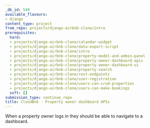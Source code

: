 ```yaml
---
_db_id: 549
available_flavours:
- django
content_type: project
from_repo: projects/django-airbnb-clone/intro
prerequisites:
  hard:
  - projects/django-airbnb-clone/calandar-widget
  - projects/django-airbnb-clone/data-export-script
  - projects/django-airbnb-clone/intro
  - projects/django-airbnb-clone/property-model-and-admin-panel
  - projects/django-airbnb-clone/property-owner-dashboard-apis
  - projects/django-airbnb-clone/property-owner-dashboard-ui
  - projects/django-airbnb-clone/property-search
  - projects/django-airbnb-clone/rest-endpoints
  - projects/django-airbnb-clone/user-registration
  - projects/django-airbnb-clone/users-can-crud-properties
  - projects/django-airbnb-clone/users-can-make-bookings
  soft: []
submission_type: continue_repo
title: CloudBnb - Property owner dashboard APIs
---
```


When a property owner logs in they should be able to navigate to a dashboard.